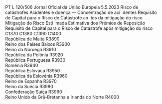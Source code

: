 PT  L 120/506 Jornal Oficial da União Europeia 5.5.2023
 Risco de catástrofes Acidentes e doença — Concentração de aci ­
dentes  Requisito de Capital para 
o Risco de Catástrofe an ­
tes da mitigação do risco  Mitigação do Risco Esti ­
mada  Estimativa dos Prémios de 
Reposição  Requisito de Capital para 
o Risco de Catástrofe 
após mitigação do risco  
C1370  C1380  C1390  C1400  
República de Malta  R3890  
Reino dos Países Baixos  R3900  
Reino da Noruega  R3910  
República da Polónia  R3920  
República Portuguesa  R3930  
Roménia  R3940  
República Eslovaca  R3950  
República da Eslovénia  R3960  
Reino de Espanha  R3970  
Reino da Suécia  R3980  
Confederação Suíça  R3990  
Reino Unido da Grã-Bretanha e Irlanda do Norte  R4000
